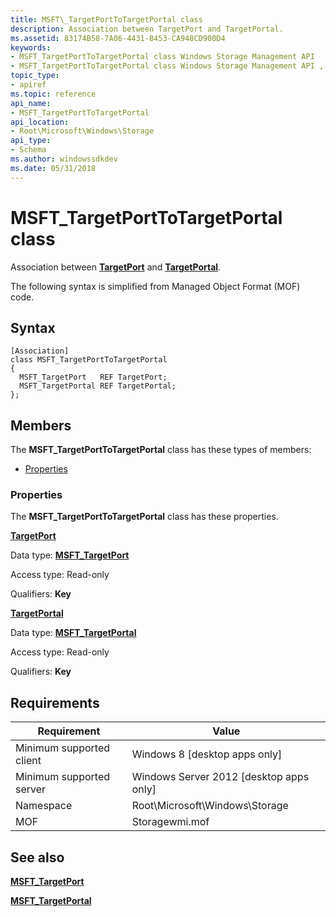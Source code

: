 ```yaml
---
title: MSFT\_TargetPortToTargetPortal class
description: Association between TargetPort and TargetPortal.
ms.assetid: 83174B58-7A06-4431-8453-CA948CD900D4
keywords:
- MSFT_TargetPortToTargetPortal class Windows Storage Management API
- MSFT_TargetPortToTargetPortal class Windows Storage Management API , described
topic_type:
- apiref
ms.topic: reference
api_name:
- MSFT_TargetPortToTargetPortal
api_location:
- Root\Microsoft\Windows\Storage
api_type:
- Schema
ms.author: windowssdkdev
ms.date: 05/31/2018
---
```


# MSFT\_TargetPortToTargetPortal class

Association between [**TargetPort**](msft-targetport.md) and [**TargetPortal**](msft-targetportal.md).

The following syntax is simplified from Managed Object Format (MOF) code.

## Syntax

``` syntax
[Association]
class MSFT_TargetPortToTargetPortal
{
  MSFT_TargetPort   REF TargetPort;
  MSFT_TargetPortal REF TargetPortal;
};
```

## Members

The **MSFT\_TargetPortToTargetPortal** class has these types of members:

-   [Properties](#properties)

### Properties

The **MSFT\_TargetPortToTargetPortal** class has these properties.

 

[**TargetPort**](msft-targetport.md)
   

Data type: **[**MSFT\_TargetPort**](msft-targetport.md)**
 

Access type: Read-only
 

Qualifiers: **Key**
 

 

[**TargetPortal**](msft-targetportal.md)
   

Data type: **[**MSFT\_TargetPortal**](msft-targetportal.md)**
 

Access type: Read-only
 

Qualifiers: **Key**
 

 

## Requirements



| Requirement | Value |
|-------------------------------------|-------------------------------------------------------------------------------------------|
| Minimum supported client | Windows 8 \[desktop apps only\]                                                |
| Minimum supported server | Windows Server 2012 \[desktop apps only\]                                      |
| Namespace                | Root\\Microsoft\\Windows\\Storage                                              |
| MOF                      |  Storagewmi.mof  |



## See also

 

[**MSFT\_TargetPort**](msft-targetport.md)
 

[**MSFT\_TargetPortal**](msft-targetportal.md)
 

 

 





